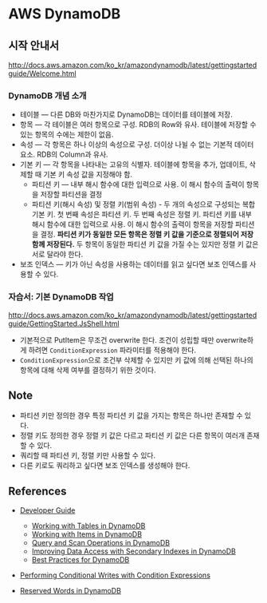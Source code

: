 # AWS DynamoDB

## 시작 안내서

http://docs.aws.amazon.com/ko_kr/amazondynamodb/latest/gettingstartedguide/Welcome.html

### DynamoDB 개념 소개

- 테이블 — 다른 DB와 마찬가지로 DynamoDB는 데이터를 테이블에 저장. 
- 항목 — 각 테이블은 여러 항목으로 구성. RDB의 Row와 유사. 테이블에 저장할 수 있는 항목의 수에는 제한이 없음.
- 속성 — 각 항목은 하나 이상의 속성으로 구성. 더이상 나뉠 수 없는 기본적 데이터 요소. RDB의 Column과 유사.
- 기본 키 — 각 항목을 나타내는 고유의 식별자. 테이블에 항목을 추가, 업데이트, 삭제할 때 기본 키 속성 값을 지정해야 함.
  - 파티션 키 — 내부 해시 함수에 대한 입력으로 사용. 이 해시 함수의 출력이 항목을 저장할 파티션을 결정
  - 파티션 키(해시 속성) 및 정렬 키(범위 속성) - 두 개의 속성으로 구성되는 복합 기본 키. 첫 번째 속성은 파티션 키. 두 번째 속성은 정렬 키. 파티션 키를 내부 해시 함수에 대한 입력으로 사용. 이 해시 함수의 출력이 항목을 저장할 파티션을 결정. **파티션 키가 동일한 모든 항목은 정렬 키 값을 기준으로 정렬되어 저장 함께 저장된다.** 두 항목이 동일한 파티션 키 값을 가질 수는 있지만 정렬 키 값은 서로 달라야 한다.
- 보조 인덱스 — 키가 아닌 속성을 사용하는 데이터를 읽고 싶다면 보조 인덱스를 사용할 수 있다.

### 자습서: 기본 DynamoDB 작업

http://docs.aws.amazon.com/ko_kr/amazondynamodb/latest/gettingstartedguide/GettingStarted.JsShell.html

- 기본적으로 PutItem은 무조건 overwrite 한다. 조건이 성립할 때만 overwrite하게 하려면 `ConditionExpression` 파라미터를 적용해야 한다.
- `ConditionExpression`으로 조건부 삭제할 수 있지만 키 값에 의해 선택된 하나의 항목에 대해 삭제 여부를 결정하기 위한 것이다.

## Note

- 파티션 키만 정의한 경우 특정 파티션 키 값을 가지는 항목은 하나만 존재할 수 있다.
- 정렬 키도 정의한 경우 정렬 키 값은 다르고 파티션 키 값은 다른 항목이 여러개 존재할 수 있다.
- 쿼리할 때 파티션 키, 정렬 키만 사용할 수 있다.
- 다른 키로도 쿼리하고 싶다면 보조 인덱스를 생성해야 한다.

## References

- [Developer Guide](http://docs.aws.amazon.com/amazondynamodb/latest/developerguide/Introduction.html)
  - [Working with Tables in DynamoDB](http://docs.aws.amazon.com/amazondynamodb/latest/developerguide/WorkingWithTables.html)
  - [Working with Items in DynamoDB](http://docs.aws.amazon.com/amazondynamodb/latest/developerguide/WorkingWithItems.html#WorkingWithItems.AtomicCounters)
  - [Query and Scan Operations in DynamoDB](http://docs.aws.amazon.com/amazondynamodb/latest/developerguide/QueryAndScan.html)
  - [Improving Data Access with Secondary Indexes in DynamoDB](http://docs.aws.amazon.com/amazondynamodb/latest/developerguide/SecondaryIndexes.html)
  - [Best Practices for DynamoDB](http://docs.aws.amazon.com/amazondynamodb/latest/developerguide/BestPractices.html)

- [Performing Conditional Writes with Condition Expressions](http://docs.aws.amazon.com/amazondynamodb/latest/developerguide/Expressions.SpecifyingConditions.html)
- [Reserved Words in DynamoDB](http://docs.aws.amazon.com/amazondynamodb/latest/developerguide/ReservedWords.html)

